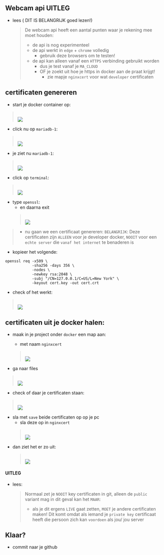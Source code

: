 ## Webcam api UITLEG

- lees ( DIT IS BELANGRIJK goed lezen!)
    > De webcam api heeft een aantal punten waar je rekening mee moet houden:
    > - de api is nog experimenteel 
    > - de api werkt in `edge` + `chrome` volledig
    >     - gebruik deze browsers om te testen!
    > - de api kan alleen vanaf een `HTTPS` verbinding gebruikt worden
    >     - dus je test vanaf je `MA_CLOUD`
    >     - OF je zoekt uit hoe je https in docker aan de praat krijgt!
    >         - zie mapje `nginxcert` voor wat `developer` certificaten


## certificaten genereren

- start je docker container op:
    
> </br>![](img/dockerstarted.PNG)

- click nu op `mariadb-1`:
> </br>![](img/clicknginx.PNG)

- je ziet nu `mariadb-1`:
> </br>![](img/containeropen.PNG)
- click op `terminal`:
> </br>![](img/terminal.PNG)

- type `openssl`:
    - en daarna exit
    > </br>![](img/openssl.PNG)

> - nu gaan we een certificaat genereren:
> `BELANGRIJK`: Deze certificaten zijn `ALLEEN` voor je developer docker, `NOOIT` voor een `echte server` die `vanaf het internet` te benaderen is

- kopieer het volgende:
```
openssl req -x509 \
            -sha256 -days 356 \
            -nodes \
            -newkey rsa:2048 \
            -subj "/CN=127.0.0.1/C=US/L=New York" \
            -keyout cert.key -out cert.crt 
```

- check of het werkt:
> </br>![](img/certmade.PNG)

## certificaten uit je docker halen:

- maak in je project onder `docker` een map aan:
    - met naam `nginxcert`
    > </br>![](img/nginxcert.PNG)

- ga naar files
> </br>![](img/files.PNG)
- check of daar je certificaten staan:
> </br>![](img/jecert.PNG)
- sla met `save` beide certificaten op op je pc
    - sla deze op in `nginxcert`
    > </br>![](img/downloaded.PNG)
- dan ziet het er zo uit:
    > </br>![](img/certs.PNG)
    

#### UITLEG

- lees:
    > Normaal zet je `NOOIT` key certificaten in git, alleen de `public` variant mag
    > in dit geval kan het `MAAR`:
    > - als je dit ergens `LIVE` gaat zetten, `MOET` je andere certificaten maken!
    > Dit komt omdat als iemand je `private key` certificaat heeft die persoon zich kan `voordoen` als jou/ jou server

 ## Klaar?
- commit naar je github
